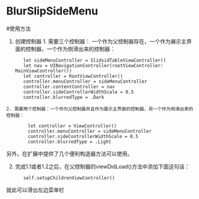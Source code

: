 # BlurSlipSideMenu

#使用方法
  1. 创建控制器
    1. 需要三个控制器： 一个作为父控制器存在，一个作为展示主界面的控制器，一个作为侧滑出来的控制器：

            let sideMenuController = SlidsidTableViewController()
            let nav = UINavigationController(rootViewController: MainViewController())
            let controller = RootViewController()
            controller.menuController = sideMenuController
            controller.contentController = nav
            controller.sideControllerWidthScale = 0.5
            controller.blurredType = .Dark
  
    2. 需要两个控制器：一个作为父控制器并且作为展示主界面的控制器，另一个作为侧滑出来的控制器：
  
            let controller = ViewController()
            controller.menuController = sideMenuController
            controller.sideControllerWidthScale = 0.5
            controller.blurredType = .Light
        
  另外，在扩展中提供了几个便利构造器方法可以使用。
  
  2. 完成1.1或者1.2之后，在父控制器的viewDidLoad()方法中添加下面这句话：
  
            self.setupChildrenViewController()
        
  就此可以滑出左边菜单栏
  
